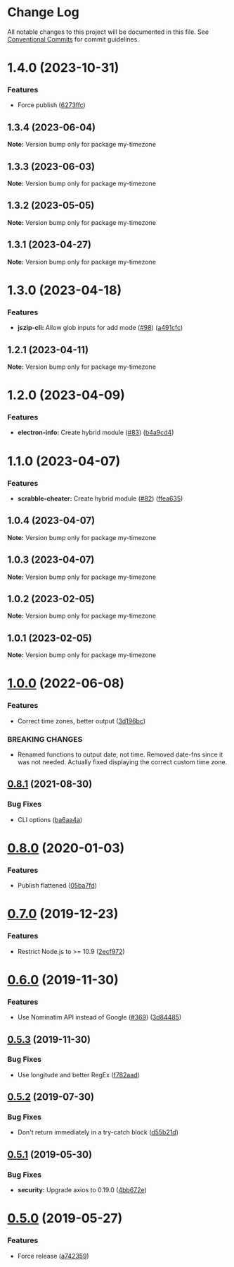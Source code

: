 # Change Log

All notable changes to this project will be documented in this file.
See [Conventional Commits](https://conventionalcommits.org) for commit guidelines.

# 1.4.0 (2023-10-31)


### Features

* Force publish ([6273ffc](https://github.com/ffflorian/node-packages/commit/6273ffc7fd6b44807c5409f746b5daa91bebbb17))





## 1.3.4 (2023-06-04)

**Note:** Version bump only for package my-timezone





## 1.3.3 (2023-06-03)

**Note:** Version bump only for package my-timezone





## 1.3.2 (2023-05-05)

**Note:** Version bump only for package my-timezone





## 1.3.1 (2023-04-27)

**Note:** Version bump only for package my-timezone





# 1.3.0 (2023-04-18)


### Features

* **jszip-cli:** Allow glob inputs for add mode ([#98](https://github.com/ffflorian/node-packages/issues/98)) ([a491cfc](https://github.com/ffflorian/node-packages/commit/a491cfcb04d9abdb8e0b2c9995a0de63f05510d9))





## 1.2.1 (2023-04-11)

**Note:** Version bump only for package my-timezone





# 1.2.0 (2023-04-09)


### Features

* **electron-info:** Create hybrid module ([#83](https://github.com/ffflorian/node-packages/issues/83)) ([b4a9cd4](https://github.com/ffflorian/node-packages/commit/b4a9cd469cdd21da520ce1d02c878359c0546340))





# 1.1.0 (2023-04-07)


### Features

* **scrabble-cheater:** Create hybrid module ([#82](https://github.com/ffflorian/node-packages/issues/82)) ([ffea635](https://github.com/ffflorian/node-packages/commit/ffea6358e04ce5280f38a1ef4dd1271bb37e422e))





## 1.0.4 (2023-04-07)

**Note:** Version bump only for package my-timezone





## 1.0.3 (2023-04-07)

**Note:** Version bump only for package my-timezone





## 1.0.2 (2023-02-05)

**Note:** Version bump only for package my-timezone





## 1.0.1 (2023-02-05)

**Note:** Version bump only for package my-timezone





# [1.0.0](https://github.com/ffflorian/my-timezone/compare/v0.8.1...v1.0.0) (2022-06-08)


### Features

* Correct time zones, better output ([3d196bc](https://github.com/ffflorian/my-timezone/commit/3d196bcf6107cbc7b4cb5cb28468a539aeb60dc7))


### BREAKING CHANGES

* Renamed functions to output date, not time. Removed date-fns since it was not needed. Actually fixed displaying the correct custom time zone.

## [0.8.1](https://github.com/ffflorian/my-timezone/compare/v0.8.0...v0.8.1) (2021-08-30)


### Bug Fixes

* CLI options ([ba6aa4a](https://github.com/ffflorian/my-timezone/commit/ba6aa4a11536474046d249df29ac40990f361189))

# [0.8.0](https://github.com/ffflorian/my-timezone/compare/v0.7.0...v0.8.0) (2020-01-03)

### Features

- Publish flattened ([05ba7fd](https://github.com/ffflorian/my-timezone/commit/05ba7fd))

# [0.7.0](https://github.com/ffflorian/my-timezone/compare/v0.6.0...v0.7.0) (2019-12-23)

### Features

- Restrict Node.js to >= 10.9 ([2ecf972](https://github.com/ffflorian/my-timezone/commit/2ecf972))

# [0.6.0](https://github.com/ffflorian/my-timezone/compare/v0.5.3...v0.6.0) (2019-11-30)

### Features

- Use Nominatim API instead of Google ([#369](https://github.com/ffflorian/my-timezone/issues/369)) ([3d84485](https://github.com/ffflorian/my-timezone/commit/3d84485))

## [0.5.3](https://github.com/ffflorian/my-timezone/compare/v0.5.2...v0.5.3) (2019-11-30)

### Bug Fixes

- Use longitude and better RegEx ([f782aad](https://github.com/ffflorian/my-timezone/commit/f782aad))

## [0.5.2](https://github.com/ffflorian/my-timezone/compare/v0.5.1...v0.5.2) (2019-07-30)

### Bug Fixes

- Don't return immediately in a try-catch block ([d55b21d](https://github.com/ffflorian/my-timezone/commit/d55b21d))

## [0.5.1](https://github.com/ffflorian/my-timezone/compare/v0.5.0...v0.5.1) (2019-05-30)

### Bug Fixes

- **security:** Upgrade axios to 0.19.0 ([4bb672e](https://github.com/ffflorian/my-timezone/commit/4bb672e))

# [0.5.0](https://github.com/ffflorian/my-timezone/compare/v0.4.2...v0.5.0) (2019-05-27)

### Features

- Force release ([a742359](https://github.com/ffflorian/my-timezone/commit/a742359))
